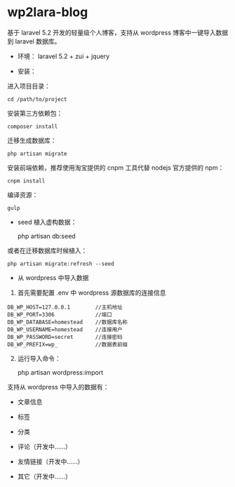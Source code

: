 # wp2lara-blog

基于 laravel 5.2 开发的轻量级个人博客，支持从 wordpress 博客中一键导入数据到 laravel 数据库。

- 环境： laravel 5.2 + zui + jquery

- 安装：

进入项目目录：

    cd /path/to/project

安装第三方依赖包：

    composer install

迁移生成数据库：

    php artisan migrate

安装前端依赖，推荐使用淘宝提供的 cnpm 工具代替 nodejs 官方提供的 npm：

    cnpm install

编译资源：

    gulp

- seed 植入虚构数据：

    php artisan db:seed

或者在迁移数据库时候植入：

    php artisan migrate:refresh --seed

- 从 wordpress 中导入数据

1. 首先需要配置 .env 中 wordpress 源数据库的连接信息

```
DB_WP_HOST=127.0.0.1        //主机地址
DB_WP_PORT=3306             //端口
DB_WP_DATABASE=homestead    //数据库名称
DB_WP_USERNAME=homestead    //连接用户
DB_WP_PASSWORD=secret       //连接密码
DB_WP_PREFIX=wp_            //数据表前缀
```

2. 运行导入命令：

    php artisan wordpress:import

支持从 wordpress 中导入的数据有：

- 文章信息

- 标签

- 分类

- 评论（开发中……）

- 友情链接（开发中……）

- 其它（开发中……）
